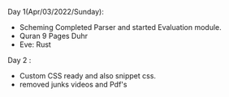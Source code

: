 Day 1(Apr/03/2022/Sunday):

* Scheming Completed Parser and started Evaluation module.
* Quran 9 Pages Duhr
* Eve: Rust

Day 2 :

* Custom CSS ready and also snippet css<TAB>.
* removed junks videos and Pdf's
